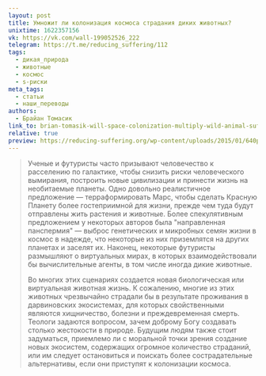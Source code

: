```yaml
---
layout: post
title: Умножит ли колонизация космоса страдания диких животных?
unixtime: 1622357156
vk: https://vk.com/wall-199052526_222
telegram: https://t.me/reducing_suffering/112
tags:
  - дикая_природа
  - животные
  - космос
  - s-риски
meta_tags:
  - статьи
  - наши_переводы
authors:
  - Брайан Томасик
link_to: brian-tomasik-will-space-colonization-multiply-wild-animal-suffering.html
relative: true
preview: https://reducing-suffering.org/wp-content/uploads/2015/01/640px-Curiosity_Approaching_Mars_Artists_Concept.jpg
---
```

>Ученые и футуристы часто призывают человечество к расселению по галактике, чтобы снизить риски человеческого вымирания, построить новые цивилизации и принести жизнь на необитаемые планеты. Одно довольно реалистичное предложение — терраформировать Марс, чтобы сделать Красную Планету более гостеприимной для жизни, прежде чем туда будут отправлены жить растения и животные. Более спекулятивным предложением у некоторых авторов была "направленная панспермия" — выброс генетических и микробных семян жизни в космос в надежде, что некоторые из них приземлятся на других планетах и заселят их. Наконец, некоторые футуристы размышляют о виртуальных мирах, в которых взаимодействовали бы вычислительные агенты, в том числе иногда дикие животные.
>
>Во многих этих сценариях создается новая биологическая или виртуальная животная жизнь. К сожалению, многие из этих животных чрезвычайно страдали бы в результате проживания в дарвиновских экосистемах, для которых свойственными являются хищничество, болезни и преждевременная смерть. Теологи задаются вопросом, зачем доброму Богу создавать столько жестокости в природе. Будущим людям также стоит задуматься, приемлемо ли с моральной точки зрения создание новых экосистем, содержащих огромное количество страданий, или им следует остановиться и поискать более сострадательные альтернативы, если они приступят к колонизации космоса.